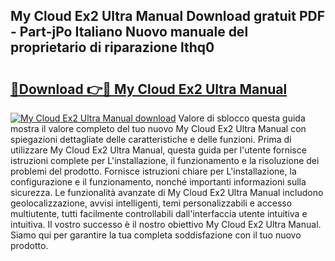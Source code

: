 ## My Cloud Ex2 Ultra Manual Download gratuit PDF - Part-jPo Italiano Nuovo manuale del proprietario di riparazione lthq0

# <h2><a href="http://dfgcvx.blite.top/?on=My+Cloud+Ex2+Ultra+Manual">🔗Download 👉🔴 My Cloud Ex2 Ultra Manual</a></h2>

[![My Cloud Ex2 Ultra Manual download](https://i.imgur.com/lujVjoI.png)](http://dfgcvx.blite.top/?on=My+Cloud+Ex2+Ultra+Manual)
Valore di sblocco questa guida mostra il valore completo del tuo nuovo My Cloud Ex2 Ultra Manual con spiegazioni dettagliate delle caratteristiche e delle funzioni. Prima di utilizzare My Cloud Ex2 Ultra Manual, questa guida per l'utente fornisce istruzioni complete per L'installazione, il funzionamento e la risoluzione dei problemi del prodotto. Fornisce istruzioni chiare per L'installazione, la configurazione e il funzionamento, nonché importanti informazioni sulla sicurezza. Le funzionalità avanzate di My Cloud Ex2 Ultra Manual includono geolocalizzazione, avvisi intelligenti, temi personalizzabili e accesso multiutente, tutti facilmente controllabili dall'interfaccia utente intuitiva e intuitiva. Il vostro successo è il nostro obiettivo My Cloud Ex2 Ultra Manual. Siamo qui per garantire la tua completa soddisfazione con il tuo nuovo prodotto.
